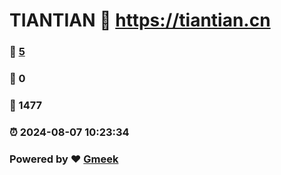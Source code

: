 # TIANTIAN :link: https://tiantian.cn 
### :page_facing_up: [5](https://tiantian.cn/tag.html) 
### :speech_balloon: 0 
### :hibiscus: 1477 
### :alarm_clock: 2024-08-07 10:23:34 
### Powered by :heart: [Gmeek](https://github.com/Meekdai/Gmeek)
